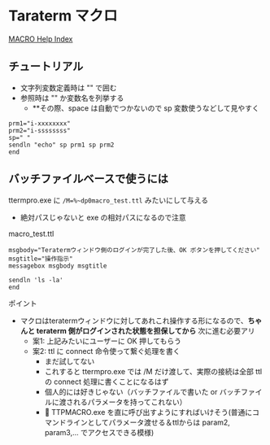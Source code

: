 # Taraterm マクロ
[MACRO Help Index](https://ttssh2.osdn.jp/manual/4/ja/macro/)

## チュートリアル
- 文字列変数定義時は "" で囲む
- 参照時は "" か変数名を列挙する
    - **その際、space は自動でつかないので sp 変数使うなどして見やすく

```
prm1="i-xxxxxxxx"
prm2="i-ssssssss"
sp=" "
sendln "echo" sp prm1 sp prm2
end
```

## バッチファイルベースで使うには
ttermpro.exe に `/M=%~dp0macro_test.ttl` みたいにして与える

- 絶対パスじゃないと exe の相対パスになるので注意

macro_test.ttl

```
msgbody="Teratermウィンドウ側のログインが完了した後、OK ボタンを押してください"
msgtitle="操作指示"
messagebox msgbody msgtitle

sendln 'ls -la'
end
```

ポイント

- マクロはteratermウィンドウに対してあれこれ操作する形になるので、**ちゃんと teraterm 側がログインされた状態を担保してから** 次に進む必要アリ
    - 案1: 上記みたいにユーザーに OK 押してもらう
    - 案2: ttl に connect 命令使って繋ぐ処理を書く
        - まだ試してない
        - これすると ttermpro.exe では /M だけ渡して、実際の接続は全部 ttl の connect 処理に書くことになるはず
        - 個人的には好きじゃない（バッチファイルで書いた or バッチファイルに渡されるパラメータを持ってこれない）
        - :memo: TTPMACRO.exe を直に呼び出すようにすればいけそう(普通にコマンドラインとしてパラメータ渡せる＆ttlからは param2, param3,... でアクセスできる模様)
